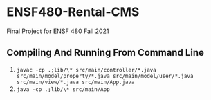# ENSF480-Rental-CMS
Final Project for ENSF 480 Fall 2021


## Compiling And Running From Command Line
1. `javac -cp .;lib/\* src/main/controller/*.java src/main/model/property/*.java src/main/model/user/*.java src/main/view/*.java src/main/App.java`
2. `java -cp .;lib/\* src/main/App`

